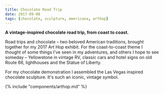```yaml
---
title: Chocolate Road Trip
date: 2017-09-08
tags: [chocolate, sculpture, americana, arthop]
---
```


**A vintage-inspired chocolate road trip, from coast to coast.**

Road trips and chocolate – two beloved American traditions, brought together for my 2017 Art Hop exhibit. For the coast-to-coast theme I thought of some things I've seen in my adventures, and others I hope to see someday – Yellowstone in vintage RV, classic cars and hotel signs on old Route 66, lighthouses and the Statue of Liberty. 

For my chocolate demonstration I assembled the Las Vegas inspired chocolate sculpture. It's such an iconic, vintage symbol.

{% include "components/arthop.md" %}
